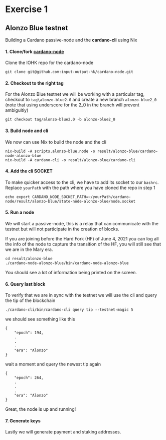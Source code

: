 #  Exercise 1
## Alonzo Blue testnet

Building a Cardano passive-node and the **cardano-cli** using Nix

#### 1. Clone/fork [cardano-node](https://github.com/input-output-hk/cardano-node)
Clone the IOHK repo for the cardano-node

    git clone git@github.com:input-output-hk/cardano-node.git

#### 2. Checkout to the right tag

For the Alonzo Blue testnet we will be working with a particular tag, checkout to `tag\alonzo-blue2.0` and create a new branch `alonzo-blue2_0` (note that using underscore for the 2_0 in the branch will prevent ambiguitiy)

    git checkout tag/alonzo-blue2.0 -b alonzo-blue2_0

#### 3. Build node and cli

We now can use Nix to build the node and the cli

    nix-build -A scripts.alonzo-blue.node -o result/alonzo-blue/cardano-node-alonzo-blue
    nix-build -A cardano-cli -o result/alonzo-blue/cardano-cli

#### 4. Add the cli SOCKET

To make quicker access to the cli, we have to add its socket to our `bashrc`. Replace `yourPath` with the path where you have cloned the repo in step 1

    echo export CARDANO_NODE_SOCKET_PATH=~/yourPath/cardano-node/result/alonzo-blue/state-node-alonzo-blue/node.socket

#### 5. Run a node

We will start a passive-node, this is a relay that can communicate with the testnet but will not participate in the creation of blocks. 

If you are joining before the Hard Fork (HF) of June 4, 2021 you can log all the info of the node to capture the transition of the HF, you will still see that we are in the Mary era.

    cd result/alonzo-blue
    ./cardano-node-alonzo-blue/bin/cardano-node-alonzo-blue
    
You should see a lot of information being printed on the screen.

#### 6. Query last block

To verify that we are in sync with the testnet we will use the cli and query the tip of the blockchain

    ./cardano-cli/bin/cardano-cli query tip --testnet-magic 5

we should see something like this

```
{
    "epoch": 194,
    .
    .
    .
    "era": "Alonzo"
}
```

wait a moment and query the newest tip again

```
{
    "epoch": 264,
    .
    .
    .
    "era": "Alonzo"
}
```

Great, the node is up and running!

#### 7. Generate keys

Lastly we will generate payment and staking addresses. 


